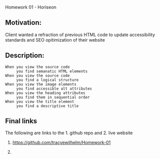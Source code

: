 Homework 01 - Horiseon

## Motivation:

Client wanted a refraction of previous HTML code to update accessibility standards and SEO opitimization of their website

## Description:

```
When you view the source code
     you find semanatic HTML elements
When you view the source code
     you find a logical structure
When you view the image elements
     you find accessible alt attributes
When you view the heading attributes
     you find them in sequential order
When you view the title element
     you find a descriptive title
```

## Final links

The following are links to the 1. github repo and 2. live website

1. https://github.com/tracyewilhelm/Homework-01

2.
